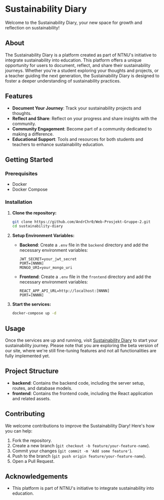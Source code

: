 # Sustainability Diary

Welcome to the Sustainability Diary, your new space for growth and reflection on sustainability!

## About

The Sustainability Diary is a platform created as part of NTNU's initiative to integrate sustainability into education. This platform offers a unique opportunity for users to document, reflect, and share their sustainability journeys. Whether you're a student exploring your thoughts and projects, or a teacher guiding the next generation, the Sustainability Diary is designed to foster a deeper understanding of sustainability practices.

## Features

- **Document Your Journey**: Track your sustainability projects and thoughts.
- **Reflect and Share**: Reflect on your progress and share insights with the community.
- **Community Engagement**: Become part of a community dedicated to making a difference.
- **Educational Support**: Tools and resources for both students and teachers to enhance sustainability education.

## Getting Started

### Prerequisites

- Docker
- Docker Compose

### Installation

1. **Clone the repository:**

    ```sh
    git clone https://github.com/AndrChr0/Web-Prosjekt-Gruppe-2.git
    cd sustainability-diary
    ```

2. **Setup Environment Variables:**

    - **Backend**: Create a `.env` file in the `backend` directory and add the necessary environment variables:

        ```env
        JWT_SECRET=your_jwt_secret
        PORT=[NNNN]
        MONGO_URI=your_mongo_uri
        ```

    - **Frontend**: Create a `.env` file in the `frontend` directory and add the necessary environment variables:

        ```env
        REACT_APP_API_URL=http://localhost:[NNNN]
        PORT=[NNNN]
        ```

3. **Start the services:**

    ```sh
    docker-compose up -d
    ```

## Usage

Once the services are up and running, visit [Sustainability Diary](https://team2.sustainability.it.ntnu.no/) to start your sustainability journey. Please note that you are exploring the beta version of our site, where we're still fine-tuning features and not all functionalities are fully implemented yet.

## Project Structure

- **backend**: Contains the backend code, including the server setup, routes, and database models.
- **frontend**: Contains the frontend code, including the React application and related assets.

## Contributing

We welcome contributions to improve the Sustainability Diary! Here's how you can help:

1. Fork the repository.
2. Create a new branch (`git checkout -b feature/your-feature-name`).
3. Commit your changes (`git commit -m 'Add some feature'`).
4. Push to the branch (`git push origin feature/your-feature-name`).
5. Open a Pull Request.

## Acknowledgements

- This platform is part of NTNU's initiative to integrate sustainability into education.


